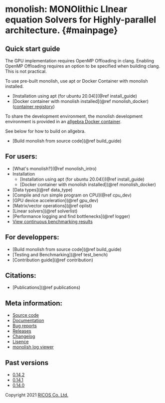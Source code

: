 # monolish: MONOlithic LInear equation Solvers for Highly-parallel architecture. {#mainpage}

## Quick start guide
The GPU implementation requires OpenMP Offloading in clang. Enabling OpenMP Offloading requires an option to be specified when building clang. This is not practical.

To use pre-built monolish, use apt or Docker Container with monolish installed.
- [Installation using apt (for ubuntu 20.04)](@ref install_guide)
- [Docker container with monolish installed](@ref monolish_docker) ([container registory](https://github.com/orgs/ricosjp/packages?repo_name=monolish))

To share the development environment, the monolish development environment is provided in an [allgebra Docker container](https://github.com/ricosjp/allgebra).

See below for how to build on allgebra.
- [Build monolish from source code](@ref build_guide)

## For users:
- [What's monolish?](@ref monolish_intro)
- Installation
  - [Installation using apt (for ubuntu 20.04)](@ref install_guide)
  - [Docker container with monolish installed](@ref monolish_docker)
- [Data types](@ref data_type)
- [Compile and run simple program on CPU](@ref cpu_dev)
- [GPU device acceleration](@ref gpu_dev)
- [Matrix/vector operations](@ref oplist)
- [Linear solvers](@ref solverlist)
- [Performance logging and find bottlenecks](@ref logger)
- [View continuous benchmarking results](https://ricosjp.github.io/monolish_benchmark_result/)

## For developpers:
- [Build monolish from source code](@ref build_guide)
- [Testing and Benchmarking](@ref test_bench)
- [Contribution guide](@ref contribution) 

## Citations:
- [Publications](@ref publications)

## Meta information:
- [Source code](https://github.com/ricosjp/monolish/)
- [Documentation](https://ricosjp.github.io/monolish/)
- [Bug reports](https://github.com/ricosjp/monolish/issues)
- [Releases](https://github.com/ricosjp/monolish/releases)
- [Changelog](https://github.com/ricosjp/monolish/blob/master/CHANGELOG.md)
- [Lisence](https://github.com/ricosjp/monolish/blob/master/LICENSE)
- [monolish log viewer](https://pypi.org/project/monolish-log-viewer/)

## Past versions
- [0.14.2](https://ricosjp.github.io/monolish/0.14.2/)
- [0.14.1](https://ricosjp.github.io/monolish/0.14.1/)
- [0.14.0](https://ricosjp.github.io/monolish/0.14.0/)

Copyright 2021 [RICOS Co. Ltd.](https://www.ricos.co.jp/)
